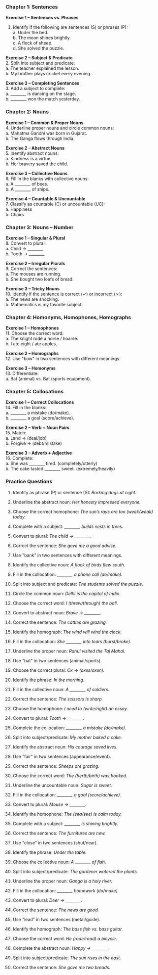 ### **Chapter 1: Sentences**  
**Exercise 1 – Sentences vs. Phrases**  
1. Identify if the following are sentences (S) or phrases (P):  
   a. Under the bed.  
   b. The moon shines brightly.  
   c. A flock of sheep.  
   d. She solved the puzzle.  

**Exercise 2 – Subject & Predicate**  
2. Split into subject and predicate:  
   a. The teacher explained the lesson.  
   b. My brother plays cricket every evening.  

**Exercise 3 – Completing Sentences**  
3. Add a subject to complete:  
   a. ________ is dancing on the stage.  
   b. ________ won the match yesterday.  

### **Chapter 2: Nouns**  
**Exercise 1 – Common & Proper Nouns**  
4. Underline proper nouns and circle common nouns:  
   a. Mahatma Gandhi was born in Gujarat.  
   b. The Ganga flows through India.  

**Exercise 2 – Abstract Nouns**  
5. Identify abstract nouns:  
   a. Kindness is a virtue.  
   b. Her bravery saved the child.  

**Exercise 3 – Collective Nouns**  
6. Fill in the blanks with collective nouns:  
   a. A ________ of bees.  
   b. A ________ of ships.  

**Exercise 4 – Countable & Uncountable**  
7. Classify as countable (C) or uncountable (UC):  
   a. Happiness  
   b. Chairs  

### **Chapter 3: Nouns – Number**  
**Exercise 1 – Singular & Plural**  
8. Convert to plural:  
   a. Child → ________  
   b. Tooth → ________  

**Exercise 2 – Irregular Plurals**  
9. Correct the sentences:  
   a. The mouses are running.  
   b. She bought two loafs of bread.  

**Exercise 3 – Tricky Nouns**  
10. Identify if the sentence is correct (✓) or incorrect (✗):  
    a. The news are shocking.  
    b. Mathematics is my favorite subject.  

### **Chapter 4: Homonyms, Homophones, Homographs**  
**Exercise 1 – Homophones**  
11. Choose the correct word:  
    a. The knight rode a horse / hoarse.  
    b. I ate eight / ate apples.  

**Exercise 2 – Homographs**  
12. Use "bow" in two sentences with different meanings.  

**Exercise 3 – Homonyms**  
13. Differentiate:  
    a. Bat (animal) vs. Bat (sports equipment).  

### **Chapter 5: Collocations**  
**Exercise 1 – Correct Collocations**  
14. Fill in the blanks:  
    a. ________ a mistake (do/make).  
    b. ________ a goal (score/achieve).  

**Exercise 2 – Verb + Noun Pairs**  
15. Match:  
    a. Land → (deal/job)  
    b. Forgive → (debt/mistake)  

**Exercise 3 – Adverb + Adjective**  
16. Complete:  
    a. She was ________ tired. (completely/utterly)  
    b. The cake tasted ________ sweet. (extremely/heavily)  

### **Practice Questions**  
1. Identify as phrase (P) or sentence (S): *Barking dogs at night.*  
2. Underline the abstract noun: *Her honesty impressed everyone.*  
3. Choose the correct homophone: *The sun’s rays are too (week/weak) today.*  
4. Complete with a subject: *________ builds nests in trees.*  
5. Convert to plural: *The child → ________.*  
6. Correct the sentence: *She gave me a good advise.*  
7. Use "bank" in two sentences with different meanings.  
8. Identify the collective noun: *A flock of birds flew south.*  
9. Fill in the collocation: *________ a phone call (do/make).*  
10. Split into subject and predicate: *The students solved the puzzle.*  
11. Circle the common noun: *Delhi is the capital of India.*  
12. Choose the correct word: *I (threw/through) the ball.*  
13. Convert to abstract noun: *Brave → ________.*  
14. Correct the sentence: *The cattles are grazing.*  
15. Identify the homograph: *The wind will wind the clock.*  
16. Fill in the collocation: *She ________ into tears (burst/broke).*  
17. Underline the proper noun: *Rahul visited the Taj Mahal.*  
18. Use "bat" in two sentences (animal/sports).  
19. Choose the correct plural: *Ox → (oxes/oxen).*  
20. Identify the phrase: *In the morning.*  

21. Fill in the collective noun: *A ________ of soldiers.*  
22. Correct the sentence: *The scissors is sharp.*  
23. Choose the homophone: *I need to (write/right) an essay.*  
24. Convert to plural: *Tooth → ________.*  
25. Complete the collocation: *________ a mistake (do/make).*  
26. Split into subject/predicate: *My mother baked a cake.*  
27. Identify the abstract noun: *His courage saved lives.*  
28. Use "fair" in two sentences (appearance/event).  
29. Correct the sentence: *Sheeps are grazing.*  
30. Choose the correct word: *The (berth/birth) was booked.*  
31. Underline the uncountable noun: *Sugar is sweet.*  
32. Fill in the collocation: *________ a goal (score/achieve).*  
33. Convert to plural: *Mouse → ________.*  
34. Identify the homophone: *The (sea/see) is calm today.*  
35. Complete with a subject: *________ is shining brightly.*  
36. Correct the sentence: *The furnitures are new.*  
37. Use "close" in two sentences (shut/near).  
38. Identify the phrase: *Under the table.*  
39. Choose the collective noun: *A ________ of fish.*  
40. Split into subject/predicate: *The gardener watered the plants.*  
41. Underline the proper noun: *Ganga is a holy river.*  
42. Fill in the collocation: *________ homework (do/make).*  
43. Convert to plural: *Deer → ________.*  
44. Correct the sentence: *The news are good.*  
45. Use "lead" in two sentences (metal/guide).  
46. Identify the homograph: *The bass fish vs. bass guitar.*  
47. Choose the correct word: *He (rode/road) a bicycle.*  
48. Complete the abstract noun: *Happy → ________.*  
49. Split into subject/predicate: *The sun rises in the east.*  
50. Correct the sentence: *She gave me two breads.*  
